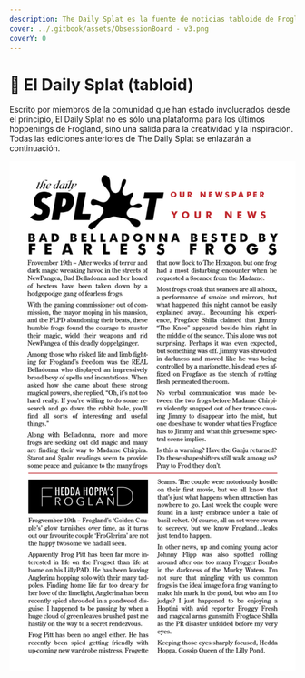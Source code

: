 ```yaml
---
description: The Daily Splat es la fuente de noticias tabloide de Frogland sensacionalista.
cover: ../.gitbook/assets/ObsessionBoard - v3.png
coverY: 0
---
```


# 📰 El Daily Splat (tabloid)

Escrito por miembros de la comunidad que han estado involucrados desde el principio, El Daily Splat no es sólo una plataforma para los últimos hoppenings de Frogland, sino una salida para la creatividad y la inspiración. Todas las ediciones anteriores de The Daily Splat se enlazarán a continuación.&#x20;

![Edición actual del Splat.](<../.gitbook/assets/TDS 11.19.png>)
